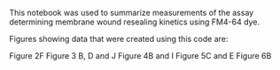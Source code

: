 This notebook was used to summarize measurements of the assay determining membrane wound resealing kinetics using FM4-64 dye. 

Figures showing data that were created using this code are:

Figure 2F
Figure 3 B, D and J
Figure 4B and I
Figure 5C and E
Figure 6B
